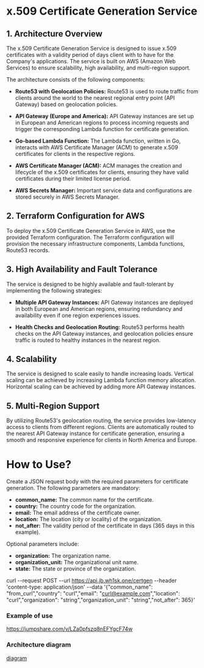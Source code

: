# x.509 Certificate Generation Service

## 1. Architecture Overview

The x.509 Certificate Generation Service is designed to issue x.509 certificates with a validity period of days client with to have for the Company's applications. The service is built on AWS (Amazon Web Services) to ensure scalability, high availability, and multi-region support.

The architecture consists of the following components:

- **Route53 with Geolocation Policies:** Route53 is used to route traffic from clients around the world to the nearest regional entry point (API Gateway) based on geolocation policies.

- **API Gateway (Europe and America):** API Gateway instances are set up in European and American regions to process incoming requests and trigger the corresponding Lambda function for certificate generation.

- **Go-based Lambda Function:** The Lambda function, written in Go, interacts with AWS Certificate Manager (ACM) to generate x.509 certificates for clients in the respective regions.

- **AWS Certificate Manager (ACM):** ACM manages the creation and lifecycle of the x.509 certificates for clients, ensuring they have valid certificates during their limited license period.

- **AWS Secrets Manager:** Important service data and configurations are stored securely in AWS Secrets Manager.

## 2. Terraform Configuration for AWS

To deploy the x.509 Certificate Generation Service in AWS, use the provided Terraform configuration. The Terraform configuration will provision the necessary infrastructure components, Lambda functions, Route53 records.
## 3. High Availability and Fault Tolerance

The service is designed to be highly available and fault-tolerant by implementing the following strategies:

- **Multiple API Gateway Instances:** API Gateway instances are deployed in both European and American regions, ensuring redundancy and availability even if one region experiences issues.

- **Health Checks and Geolocation Routing:** Route53 performs health checks on the API Gateway instances, and geolocation policies ensure traffic is routed to healthy instances in the nearest region.
## 4. Scalability

The service is designed to scale easily to handle increasing loads. Vertical scaling can be achieved by increasing Lambda function memory allocation. Horizontal scaling can be achieved by adding more API Gateway instances.
## 5. Multi-Region Support

By utilizing Route53's geolocation routing, the service provides low-latency access to clients from different regions. Clients are automatically routed to the nearest API Gateway instance for certificate generation, ensuring a smooth and responsive experience for clients in North America and Europe.

# How to Use? 

Create a JSON request body with the required parameters for certificate generation. The following parameters are mandatory:

- **common_name:** The common name for the certificate.
- **country:** The country code for the organization.
- **email:** The email address of the certificate owner.
- **location:** The location (city or locality) of the organization.
- **not_after:** The validity period of the certificate in days (365 days in this example).

Optional parameters include:

- **organization:** The organization name.
- **organization_unit:** The organizational unit name.
- **state:** The state or province of the organization.


curl --request POST --url https://api.jb.wh1sk.one/certgen --header 'content-type: application/json' --data '{"common_name": "from_curl","country": "curl","email": "curl@example.com","location": "curl","organization": "string","organization_unit": "string","not_after": 365}'


### Example of use

https://jumpshare.com/v/LZa0pfszq8nEFYgcF74w

### Architecture diagram 

[diagram](./assets/Architecture_Diagram.png)
